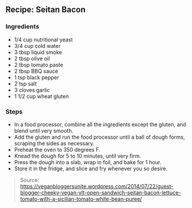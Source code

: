 ## Recipe: Seitan Bacon


### Ingredients
 - 1/4 cup nutritional yeast
 - 3/4 cup cold water
 - 3 tbsp liquid smoke
 - 2 tbsp olive oil
 - 2 tbsp tomato paste
 - 2 tbsp BBQ sauce
 - 1 tsp black pepper
 - 2 tsp salt
 - 3 cloves garlic
 - 1 1/2 cup wheat gluten

### Steps
 - In a food processor, combine all the ingredients except the gluten, and blend until very smooth.
 - Add the gluten and run the food processor until a ball of dough forms, scraping the sides as necessary.
 - Preheat the oven to 350 degrees F.
 - Knead the dough for 5 to 10 minutes, until very firm.
 - Press the dough into a slab, wrap in foil, and bake for 1 hour.
 - Store it in the fridge, and slice and fry whenever you so desire.

> Source: https://veganbloggersunite.wordpress.com/2014/07/22/guest-blogger-cheeky-vegan-vlt-open-sandwich-seitan-bacon-lettuce-tomato-with-a-sicilian-tomato-white-bean-puree/